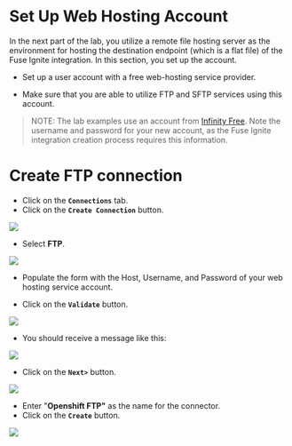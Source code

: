 # Set Up Web Hosting Account

In the next part of the lab, you utilize a remote file hosting server as the environment for hosting the destination endpoint (which is a flat file) of the Fuse Ignite integration. In this section, you set up the account.

* Set up a user account with a free web-hosting service provider.

* Make sure that you are able to utilize FTP and SFTP services using this account.

> NOTE: The lab examples use an account from [Infinity Free](https://infinityfree.net). Note the username and password for your new account, as the Fuse Ignite integration creation process requires this information.


# Create FTP connection



* Click on the **`Connections`** tab.
* Click on the **`Create Connection`** button.

![](../.gitbook/assets/image%20%2825%29.png)

* Select **FTP**.

![](../.gitbook/assets/image%20%28119%29.png)

* Populate the form with the Host, Username, and Password of your web hosting service account.

* Click on the **`Validate`** button.



![](../.gitbook/assets/image%20%28154%29.png)

* You should receive a message like this:

![](../.gitbook/assets/image%20%2842%29.png)

* Click on the **`Next>`** button.

![](../.gitbook/assets/image%20%28147%29.png)

* Enter "**Openshift FTP"** as the name for the connector.
* Click on the **`Create`** button.

![](../.gitbook/assets/image%20%28149%29.png)




